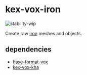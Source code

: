 # kex-vox-iron

![stability-wip](https://img.shields.io/badge/stability-work_in_progress-lightgrey.svg)

Create raw [iron](https://github.com/armory3d/iron) meshes and objects.

## dependencies

- [haxe-format-vox](https://github.com/sh-dave/haxe-format-vox.git)
- [kex-vox-kha](https://github.com/sh-dave/kex-vox-kha.git)
